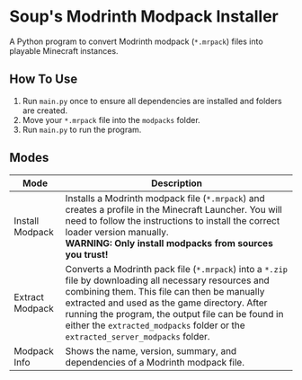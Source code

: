 # Soup's Modrinth Modpack Installer

A Python program to convert Modrinth modpack (`*.mrpack`) files into playable Minecraft instances.

## How To Use

1. Run `main.py` once to ensure all dependencies are installed and folders are created.
2. Move your `*.mrpack` file into the `modpacks` folder.
3. Run `main.py` to run the program.

## Modes

| Mode            | Description                                                                                                                                                                                                                                                                                                                                     |
|-----------------|-------------------------------------------------------------------------------------------------------------------------------------------------------------------------------------------------------------------------------------------------------------------------------------------------------------------------------------------------|
| Install Modpack | Installs a Modrinth modpack file (`*.mrpack`) and creates a profile in the Minecraft Launcher. You will need to follow the instructions to install the correct loader version manually.<br/>**WARNING: Only install modpacks from sources you trust!**                                                                                          |
| Extract Modpack | Converts a Modrinth pack file (`*.mrpack`) into a `*.zip` file by downloading all necessary resources and combining them. This file can then be manually extracted and used as the game directory. After running the program, the output file can be found in either the `extracted_modpacks` folder or the `extracted_server_modpacks` folder. |
| Modpack Info    | Shows the name, version, summary, and dependencies of a Modrinth modpack file.                                                                                                                                                                                                                                                                  |
